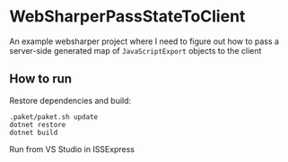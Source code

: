 # WebSharperPassStateToClient

An example websharper project where I need to figure out how to pass a server-side generated map of `JavaScriptExport` objects to the client

## How to run

Restore dependencies and build:

    .paket/paket.sh update
    dotnet restore
    dotnet build
    
Run from VS Studio in ISSExpress
